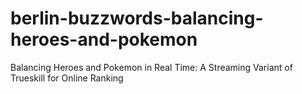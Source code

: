 # berlin-buzzwords-balancing-heroes-and-pokemon
Balancing Heroes and Pokemon in Real Time: A Streaming Variant of Trueskill for Online Ranking 

